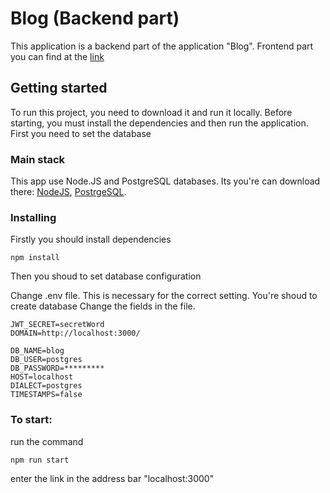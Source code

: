 # Blog (Backend part)

This application is a backend part of the application "Blog".
Frontend part you can find at the [link](https://github.com/Oops61rus/Blog-React_Redux)

## Getting started
To run this project, you need to download it and run it locally. Before starting, you must install the dependencies and then run the application. First you need to set the database

### Main stack
This app use Node.JS and PostgreSQL databases. Its you're can download there: [NodeJS](https://nodejs.org/), [PostrgeSQL](https://www.postgresql.org/).

### Installing
Firstly you should install dependencies

`npm install`

Then you shoud to set database configuration

Change .env file. This is necessary for the correct setting.
You're shoud to create database
Change the fields in the file.

```
JWT_SECRET=secretWord
DOMAIN=http://localhost:3000/

DB_NAME=blog
DB_USER=postgres
DB_PASSWORD=*********
HOST=localhost
DIALECT=postgres
TIMESTAMPS=false
```

### To start:

run the command

`npm run start`

enter the link in the address bar "localhost:3000"
